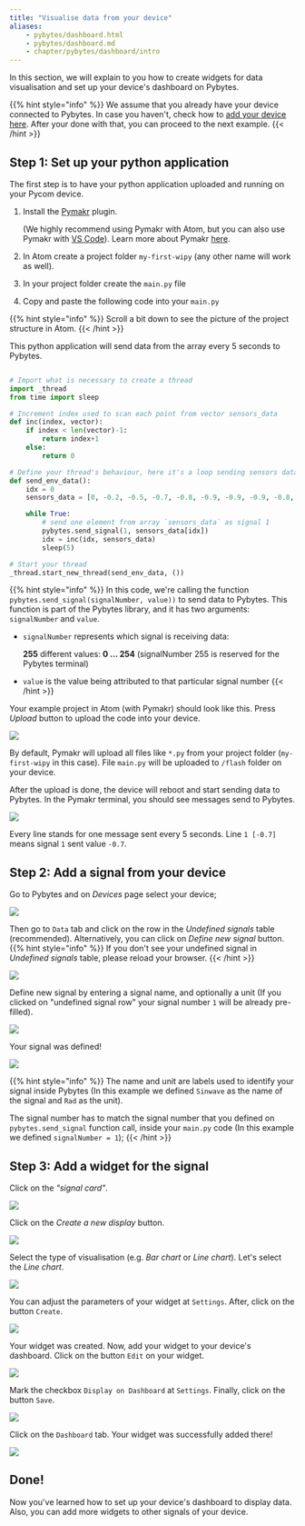 ```yaml
---
title: "Visualise data from your device"
aliases:
    - pybytes/dashboard.html
    - pybytes/dashboard.md
    - chapter/pybytes/dashboard/intro
---
```


In this section, we will explain to you how to create widgets for data visualisation and set up your device's dashboard on Pybytes.

{{% hint style="info" %}}
We assume that you already have your device connected to Pybytes. In case you haven't, check how to [add your device here](../connect/). After your done with that, you can proceed to the next example.
{{< /hint >}}

## Step 1: Set up your python application

The first step is to have your python application uploaded and running on your Pycom device.

1. Install the [Pymakr](https://atom.io/packages/pymakr) plugin.

    (We highly recommend using Pymakr with Atom, but you can also use Pymakr with [VS Code](https://marketplace.visualstudio.com/items?itemName=pycom.Pymakr)). Learn more about Pymakr [here](/pymakr).
2. In Atom create a project folder `my-first-wipy` (any other name will work as well).
4. In your project folder create the `main.py` file
3. Copy and paste the following code into your `main.py`

{{% hint style="info" %}}
Scroll a bit down to see the picture of the project structure in Atom.
{{< /hint >}}

This python application will send data from the array every 5 seconds to Pybytes.

```python

# Import what is necessary to create a thread
import _thread
from time import sleep

# Increment index used to scan each point from vector sensors_data
def inc(index, vector):
    if index < len(vector)-1:
        return index+1
    else:
        return 0

# Define your thread's behaviour, here it's a loop sending sensors data every 5 seconds
def send_env_data():
    idx = 0
    sensors_data = [0, -0.2, -0.5, -0.7, -0.8, -0.9, -0.9, -0.9, -0.8, -0.6, -0.4, -0.2, 0, 0.3, 0.5, 0.7, 0.8, 0.9, 0.9, 0.9, 0.8, 0.6, 0.4, 0.1]

    while True:
        # send one element from array `sensors_data` as signal 1
        pybytes.send_signal(1, sensors_data[idx])
        idx = inc(idx, sensors_data)
        sleep(5)

# Start your thread
_thread.start_new_thread(send_env_data, ())
```

{{% hint style="info" %}}
In this code, we're calling the function `pybytes.send_signal(signalNumber, value))` to send data to Pybytes. This function is part of the Pybytes library, and it has two arguments: `signalNumber` and `value`.

* `signalNumber` represents which signal is receiving data:

    **255** different values: **0 ... 254** (signalNumber 255 is reserved for the Pybytes terminal)
* `value` is the value being attributed to that particular signal number
{{< /hint >}}

Your example project in Atom (with Pymakr) should look like this.
Press *Upload* button to upload the code into your device.

![](/gitbook/assets/pybytes/dashboard/pymakr-with-example-code.png)

By default, Pymakr will upload all files like `*.py` from your project folder (`my-first-wipy` in this case).
File `main.py` will be uploaded to `/flash` folder on your device.

After the upload is done, the device will reboot and start sending data to Pybytes.
In the Pymakr terminal, you should see messages send to Pybytes.

![](/gitbook/assets/pybytes/dashboard/device-sending-messsages.png)

Every line stands for one message sent every 5 seconds. Line `1 [-0.7]` means signal `1` sent value `-0.7`.

## Step 2: Add a signal from your device

Go to Pybytes and on *Devices* page select your device;

![](/gitbook/assets/pybytes/dashboard/device-table.png)

Then go to `Data` tab and click on the row in the *Undefined signals* table (recommended). Alternatively, you can click on *Define new signal* button.
{{% hint style="info" %}}
If you don't see your undefined signal in *Undefined signals* table, please reload your browser.
{{< /hint >}}

![](/gitbook/assets/pybytes/dashboard/undefined-signals-table.png)

Define new signal by entering a signal name, and optionally a unit (If you clicked on "undefined signal row" your signal number `1` will be already pre-filled).

![](/gitbook/assets/pybytes/dashboard/define-new-signal.png)

Your signal was defined!

![](/gitbook/assets/pybytes/dashboard/signal-was-added.png)

{{% hint style="info" %}}
The name and unit are labels used to identify your signal inside Pybytes (In this example we defined `Sinwave` as the name of the signal and `Rad` as the unit).

The signal number has to match the signal number that you defined on `pybytes.send_signal` function call, inside your `main.py` code (In this example we defined `signalNumber = 1`);
{{< /hint >}}

## Step 3: Add a widget for the signal

Click on the *"signal card"*.

![](/gitbook/assets/pybytes/dashboard/signal-card.png)

Click on the *Create a new display* button.

![](/gitbook/assets/pybytes/dashboard/create-new-display.png)

Select the type of visualisation (e.g. *Bar chart* or *Line chart*). Let's select the *Line chart*.   

![](/gitbook/assets/pybytes/dashboard/line-chart.png)

You can adjust the parameters of your widget at `Settings`. After, click on the button `Create`.

![](/gitbook/assets/pybytes/dashboard/confirm-graph-creation.png)

Your widget was created. Now, add your widget to your device's dashboard. Click on the button `Edit` on your widget.

![](/gitbook/assets/pybytes/dashboard/graph-settings-button.png)

Mark the checkbox `Display on Dashboard` at `Settings`. Finally, click on the button `Save`.

![](/gitbook/assets/pybytes/dashboard/display-on-dashboard-checkbox.png)

Click on the `Dashboard` tab. Your widget was successfully added there!

![](/gitbook/assets/pybytes/dashboard/sinwave-dashboard-widget.png)

## Done!

Now you've learned how to set up your device's dashboard to display data. Also, you can add more widgets to other signals of your device.
